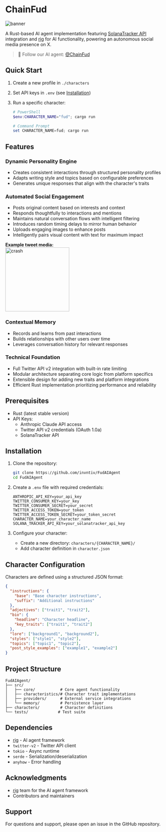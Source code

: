 # ChainFud

![banner](https://cdn.discordapp.com/attachments/1253767031325724773/1324842650167283762/u6899755367_httpss.mj.runGATen0Nikh4_create_me_an_evil_anime__453575fa-bade-4665-9689-faff8ba372ac_1.png?ex=67799f5e&is=67784dde&hm=288011790472de58d5812b34b5bbc1e599eb3eba1266ed69c7e91b5c4ceb10f8&)

A Rust-based AI agent implementation featuring [SolanaTracker API](https://www.solanatracker.io/) integration and [rig](https://github.com/0xPlaygrounds/rig) for AI functionality, powering an autonomous social media presence on X.

> 🤖 Follow our AI agent: [@ChainFud](https://x.com/ChainFud)

## Quick Start

1. Create a new profile in `./characters`
2. Set API keys in `.env` (see [Installation](#installation))
3. Run a specific character:

   ```powershell
   # PowerShell
   $env:CHARACTER_NAME="fud"; cargo run

   # Command Prompt
   set CHARACTER_NAME=fud; cargo run
   ```

## Features

### Dynamic Personality Engine

- Creates consistent interactions through structured personality profiles
- Adapts writing style and topics based on configurable preferences
- Generates unique responses that align with the character's traits

### Automated Social Engagement

- Posts original content based on interests and context
- Responds thoughtfully to interactions and mentions
- Maintains natural conversation flows with intelligent filtering
- Introduces random timing delays to mirror human behavior
- Uploads engaging images to enhance posts
- Intelligently pairs visual content with text for maximum impact

**Example tweet media:**  
<img src="https://i.ibb.co/FxqJB0v/crash-chart-472.png" alt="crash" width="200"/>

### Contextual Memory

- Records and learns from past interactions
- Builds relationships with other users over time
- Leverages conversation history for relevant responses

### Technical Foundation

- Full Twitter API v2 integration with built-in rate limiting
- Modular architecture separating core logic from platform specifics
- Extensible design for adding new traits and platform integrations
- Efficient Rust implementation prioritizing performance and reliability

## Prerequisites

- Rust (latest stable version)
- API Keys:
  - Anthropic Claude API access
  - Twitter API v2 credentials (OAuth 1.0a)
  - SolanaTracker API

## Installation

1. Clone the repository:

   ```bash
   git clone https://github.com/invntiv/FudAIAgent
   cd FudAIAgent
   ```

2. Create a `.env` file with required credentials:

   ```env
   ANTHROPIC_API_KEY=your_api_key
   TWITTER_CONSUMER_KEY=your_key
   TWITTER_CONSUMER_SECRET=your_secret
   TWITTER_ACCESS_TOKEN=your_token
   TWITTER_ACCESS_TOKEN_SECRET=your_token_secret
   CHARACTER_NAME=your_character_name
   SOLANA_TRACKER_API_KEY=your_solanatracker_api_key
   ```

3. Configure your character:
   - Create a new directory: `characters/{CHARACTER_NAME}/`
   - Add character definition in `character.json`

## Character Configuration

Characters are defined using a structured JSON format:

```json
{
  "instructions": {
    "base": "Base character instructions",
    "suffix": "Additional instructions"
  },
  "adjectives": ["trait1", "trait2"],
  "bio": {
    "headline": "Character headline",
    "key_traits": ["trait1", "trait2"]
  },
  "lore": ["background1", "background2"],
  "styles": ["style1", "style2"],
  "topics": ["topic1", "topic2"],
  "post_style_examples": ["example1", "example2"]
}
```

## Project Structure

```
FudAIAgent/
├── src/
│   ├── core/           # Core agent functionality
│   ├── characteristics/# Character trait implementations
│   ├── providers/      # External service integrations
│   └── memory/         # Persistence layer
├── characters/         # Character definitions
└── tests/             # Test suite
```

## Dependencies

- [rig](https://github.com/0xPlaygrounds/rig) - AI agent framework
- `twitter-v2` - Twitter API client
- `tokio` - Async runtime
- `serde` - Serialization/deserialization
- `anyhow` - Error handling

## Acknowledgments

- [rig](https://github.com/0xPlaygrounds/rig) team for the AI agent framework
- Contributors and maintainers

## Support

For questions and support, please open an issue in the GitHub repository.
